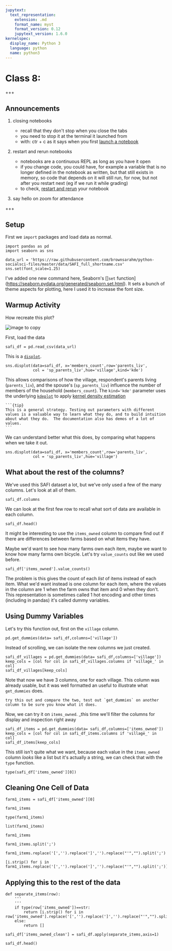 ```yaml
---
jupytext:
  text_representation:
    extension: .md
    format_name: myst
    format_version: 0.12
    jupytext_version: 1.6.0
kernelspec:
  display_name: Python 3
  language: python
  name: python3
---
```


# Class 8:

+++


## Announcements

1. closing notebooks

    - recall that they don't stop when you close the tabs
    - you need to stop it at the terminal it launched from
    - with: ctr + c as it says when you first [launch a notebook](https://jupyter.readthedocs.io/en/latest/running.html#starting-the-notebook-server)

1. restart and rerun notebooks

    - notebooks are a continuous REPL as long as you have it open
    - if you change code, you could have, for example a variable that is no longer defined in the notebook as written, but that still exists in memory, so code that depends on it will still run, for now, but not after you restart next (eg if we run it while grading)
    - to check, [restart and rerun](https://jupyter-notebook.readthedocs.io/en/stable/examples/Notebook/Running%20Code.html#Restarting-the-kernels) your notebook

1. say hello on zoom for attendance

+++


## Setup

First we `import` packages and load data as normal.


```{code-cell} ipython3
import pandas as pd
import seaborn as sns

data_url = 'https://raw.githubusercontent.com/brownsarahm/python-socialsci-files/master/data/SAFI_full_shortname.csv'
sns.set(font_scale=1.25)
```

I've added one new command here, Seaborn's []`set` function](https://seaborn.pydata.org/generated/seaborn.set.html). It sets a bunch of theme aspects for plotting, here I used it to increase the font size.  


## Warmup Activity

How recreate this plot?

![image to copy](https://github.com/rhodyprog4ds/BrownFall20/blob/main/img/class8.png?raw=true)

First, load the data
```{code-cell} ipython3
safi_df = pd.read_csv(data_url)
```

This is a [`displot`](https://seaborn.pydata.org/generated/seaborn.displot.html#seaborn.displot).  
```{code-cell} ipython3
sns.displot(data=safi_df, x='members_count',row='parents_liv',
            col = 'sp_parents_liv',hue='village',kind='kde')
```

This allows comparisons of how the village, respondent's parents living (`parents_liv`), and the spouse's (`sp_parents_liv`) influence the number of members of the household (`members_count`). The `kind='kde'` parameter uses the underlying [`kdeplot`](https://seaborn.pydata.org/generated/seaborn.kdeplot.html#seaborn.kdeplot) to apply [kernel density estimation](https://en.wikipedia.org/wiki/Kernel_density_estimation)

````{margin}
```{tip}
This is a general strategy. Testing out parameters with different values is a valuable way to learn what they do, and to build intuition about what they do.  The documentation also has demos of a lot of values.
```
````

We can understand better what this does, by comparing what happens when we take it out.


```{code-cell} ipython3
sns.displot(data=safi_df, x='members_count',row='parents_liv',
            col = 'sp_parents_liv',hue='village')
```



## What about the rest of the columns?

We've used this SAFI dataset a lot, but we've only used a few of the many columns.  Let's look at all of them.

```{code-cell} ipython3
safi_df.columns
```

We can look at the first few row to recall what sort of data are available in each column.

```{code-cell} ipython3
safi_df.head()
```

It might be interesting to use the `items_owned` column to compare find out if there are differences between farms based on what items they have.

Maybe we'd want to see how many farms own each item, maybe we want to know how many farms own bicycle. Let's try `value_counts` out like we used before.

```{code-cell} ipython3
safi_df['items_owned'].value_counts()
```

The problem is this gives the count of each *list* of items instead of each item.  What we'd want instead is one column for each item, where the values in the column are 1 when the farm owns that item and 0 when they don't. This representation is sometimes called 1 hot encoding and other times (including in pandas) it's called dummy variables.

<!-- annotate: Using Dummy Variables -->
## Using Dummy Variables

Let's try this function out, first on the `village` column.

```{code-cell} ipython3
pd.get_dummies(data= safi_df,columns=['village'])
```

Instead of scrolling, we can isolate the new columns we just created.

```{code-cell} ipython3
safi_df_villages = pd.get_dummies(data= safi_df,columns=['village'])
keep_cols = [col for col in safi_df_villages.columns if 'village_' in col]
safi_df_villages[keep_cols]
```
Note that now we have 3 columns, one for each village. This column was already usable, but it was well formatted an useful to illustrate what `get_dummies` does.

```{note}
try this out and compare the two, test out `get_dummies` on another column to be sure you know what it does.
```

Now, we can try it on `items_owned`.
_this time we'll filter the columns for display and inspection right away

```{code-cell} ipython3
safi_df_items = pd.get_dummies(data= safi_df,columns=['items_owned'])
keep_cols = [col for col in safi_df_items.columns if 'village_' in col]
safi_df_items[keep_cols]
```

This still isn't quite what we want, because each value in the `items_owned` column *looks* like a list but it's actually a string, we can check that with the `type` function.

```{code-cell} ipython3
type(safi_df['items_owned'][0])
```

<!-- annotate: Cleaning One Cell of Data -->
## Cleaning One Cell of Data

```{code-cell} ipython3
farm1_items = safi_df['items_owned'][0]
```

```{code-cell} ipython3
farm1_items
```

```{code-cell} ipython3
type(farm1_items)
```

```{code-cell} ipython3
list(farm1_items)
```

```{code-cell} ipython3
farm1_items
```

```{code-cell} ipython3
farm1_items.split(';')
```

```{code-cell} ipython3
farm1_items.replace('[','').replace(']','').replace("'","").split(';')
```

```{code-cell} ipython3
[i.strip() for i in  farm1_items.replace('[','').replace(']','').replace("'","").split(';')]
```

<!-- annotate: Applying this to the rest of the data -->
## Applying this to the rest of the data

```{code-cell} ipython3
def separate_items(row):
    '''
    '''
    if type(row['items_owned'])==str:
        return [i.strip() for i in  row['items_owned'].replace('[','').replace(']','').replace("'","").split(';')]
    else:
        return []

```

```{code-cell} ipython3
safi_df['items_owned_clean'] = safi_df.apply(separate_items,axis=1)
```

```{code-cell} ipython3
safi_df.head()
```

```{code-cell} ipython3

```
